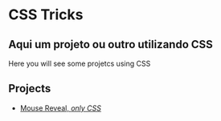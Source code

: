 # CSS Tricks

## Aqui um projeto ou outro utilizando CSS
Here you will see some projetcs using CSS

## Projects
- [Mouse Reveal, _only CSS_](https://github.com/danieldavidnunes/CSS-Tricks/tree/main/MouseReveal)
